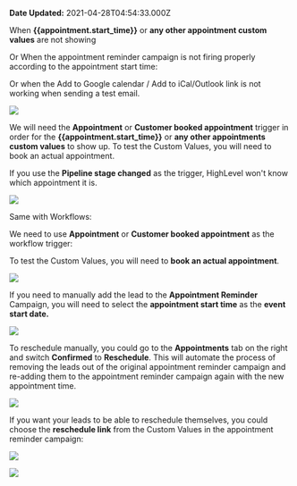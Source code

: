 **Date Updated:** 2021-04-28T04:54:33.000Z

When **{{appointment.start\_time}}** or **any other appointment custom values** are not showing

  
Or When the appointment reminder campaign is not firing properly according to the appointment start time:

  
Or when the Add to Google calendar / Add to iCal/Outlook link is not working when sending a test email.

  
[![](https://s3.amazonaws.com/cdn.freshdesk.com/data/helpdesk/attachments/production/48100666282/original/q4MMHhuPiMD37Wp6ThVJqi-NqsWQv6AF_Q.png?1619565661)](https://s3.amazonaws.com/cdn.freshdesk.com/data/helpdesk/attachments/production/48052844868/original/4JZxe3z0S5CYdKCd8Bi5lBh62aoMBd%5F66w.png?1596761415)
  
  
We will need the **Appointment** or **Customer booked appointment** trigger in order for the **{{appointment.start\_time}}** or **any other appointments custom values** to show up. To test the Custom Values, you will need to book an actual appointment.

  
If you use the **Pipeline stage changed** as the trigger, HighLevel won't know which appointment it is.
  
  
[![](https://s3.amazonaws.com/cdn.freshdesk.com/data/helpdesk/attachments/production/48100666284/original/Apr7vQ6cP9Pwsre_hMgvqtIO9wQ31k6caA.png?1619565661)](https://s3.amazonaws.com/cdn.freshdesk.com/data/helpdesk/attachments/production/48043961455/original/DIXR2nEa75kIzA%5F3KDdiSjyIa-IonFjyig.png?1591812887)

  
Same with Workflows:

  
We need to use **Appointment** or **Customer booked appointment** as the workflow trigger:

  
To test the Custom Values, you will need to **book an actual appointment**.

![](https://s3.amazonaws.com/cdn.freshdesk.com/data/helpdesk/attachments/production/48100666389/original/4zeTLl0yXB_Pr9oY0Y0xUpibOh4SDj6C3w.png?1619565768)
  
  
If you need to manually add the lead to the **Appointment Reminder** Campaign, you will need to select the **appointment start time** as the **event start date.**
  
  
[![](https://s3.amazonaws.com/cdn.freshdesk.com/data/helpdesk/attachments/production/48100666281/original/J49Z7zBy-fLeedsG7RyZzHAF4thoqgtelA.png?1619565661)](https://s3.amazonaws.com/cdn.freshdesk.com/data/helpdesk/attachments/production/48043961457/original/eb744U-ucYRPt%5FGWsfy1HdfBgbXdkgHO1A.png?1591812887)
  
  
To reschedule manually, you could go to the **Appointments** tab on the right and switch **Confirmed** to **Reschedule**. This will automate the process of removing the leads out of the original appointment reminder campaign and re-adding them to the appointment reminder campaign again with the new appointment time.
  
  
[![](https://s3.amazonaws.com/cdn.freshdesk.com/data/helpdesk/attachments/production/48100666283/original/2a6LrAcwyEAM1mTDqVEmoHE4yEv4k8Lh1w.png?1619565661)](https://s3.amazonaws.com/cdn.freshdesk.com/data/helpdesk/attachments/production/48043961458/original/jT-AV5ARigSw3pYBCB-OnQaNDf6h5oocww.png?1591812887)
  
  
If you want your leads to be able to reschedule themselves, you could choose the **reschedule link** from the Custom Values in the appointment reminder campaign: 
  
  
[![](https://s3.amazonaws.com/cdn.freshdesk.com/data/helpdesk/attachments/production/48100666279/original/B61mleFlU1RUPlPPZjkA_VVNUlOixAtLXg.png?1619565660)](https://s3.amazonaws.com/cdn.freshdesk.com/data/helpdesk/attachments/production/48043961456/original/62vMn961ixYBFsqpWIf1BJ1mzr5jt8eWQg.png?1591812887)
  
  
[![](https://s3.amazonaws.com/cdn.freshdesk.com/data/helpdesk/attachments/production/48100666278/original/qYptao1e4Ky9XNjxR8tbTemyIZp8UvAmpQ.png?1619565660)](https://s3.amazonaws.com/cdn.freshdesk.com/data/helpdesk/attachments/production/48043961453/original/%5FtApzRr1QjXTOq9gDVBE7-YxuZ6TO4t%5FaA.png?1591812887)

  